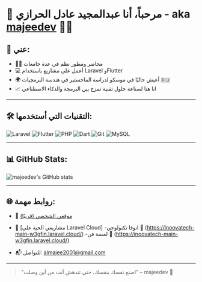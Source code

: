 # 👋 مرحباً، أنا عبدالمجيد عادل الحرازي - aka [majeedev](https://github.com/majeedev) 👨‍💻

## 🧠 عني:
- 👨‍🏫 محاضر ومطور نظم في عدة جامعات
- 💻 أعمل على مشاريع باستخدام Laravel وFlutter
- 🌍 أعيش حاليًا في موسكو لدراسة الماجستير في هندسة البرمجيات 🇷🇺
- 📈 انا هنا لصناعة حلول تقنية تمزج بين البرمجة والذكاء الاصطناعي

---

## 🛠️ التقنيات التي أستخدمها:

![Laravel](https://img.shields.io/badge/-Laravel-E34F26?style=flat&logo=laravel&logoColor=white)
![Flutter](https://img.shields.io/badge/-Flutter-02569B?style=flat&logo=flutter&logoColor=white)
![PHP](https://img.shields.io/badge/-PHP-777BB4?style=flat&logo=php&logoColor=white)
![Dart](https://img.shields.io/badge/-Dart-0175C2?style=flat&logo=dart&logoColor=white)
![Git](https://img.shields.io/badge/-Git-F05032?style=flat&logo=git&logoColor=white)
![MySQL](https://img.shields.io/badge/-MySQL-4479A1?style=flat&logo=mysql&logoColor=white)

---

## 📊 GitHub Stats:

![majeedev's GitHub stats](https://github-readme-stats.vercel.app/api?username=majeedev&show_icons=true&theme=radical)

---

## 🌐 روابط مهمة:

- 💼 [موقعي الشخصي (قريبًا)](https://majeedev.com)
- 🔗 [مشاريعي الحية على Laravel Cloud]
-انوفا تكنولوجي 🔗 (https://inoovatech-main-w3gfin.laravel.cloud/)
-لمسة فن 🔗 (https://inoovatech-main-w3gfin.laravel.cloud/)

- 📬 للتواصل: almajee2001@gmail.com

---

> "اصنع نفسك بنفسك، حتى تندهش أنت من أين وصلت" – majeedev 🚀

